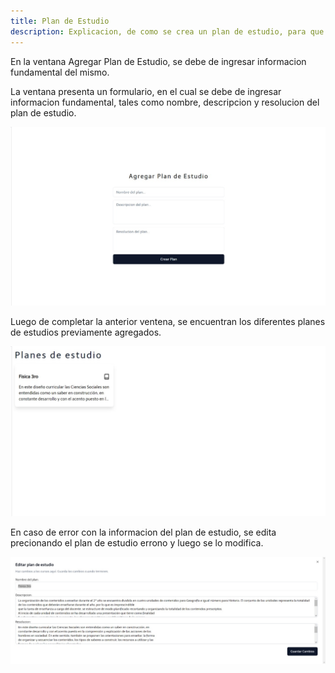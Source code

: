 ```yaml
---
title: Plan de Estudio
description: Explicacion, de como se crea un plan de estudio, para que posteriormente se utilice en la apliacion web.
---
```




En la ventana Agregar Plan de Estudio, se debe de ingresar informacion fundamental del mismo.


La ventana presenta un formulario, en el cual se debe de ingresar informacion fundamental, tales como nombre, descripcion y resolucion del plan de estudio.

![Ventana de login de la aplicación](../../../assets/materia/crear-plan-estudio.jpg)


Luego de completar la anterior ventena, se encuentran los diferentes planes de estudios previamente agregados.

![Ventana de login de la aplicación](../../../assets/materia/plan-estudio.jpg)

En caso de error con la informacion del plan de estudio, se edita precionando el plan de estudio errono y luego se lo modifica.


![Ventana de login de la aplicación](../../../assets/materia/editar-plan-estudio.jpg)






